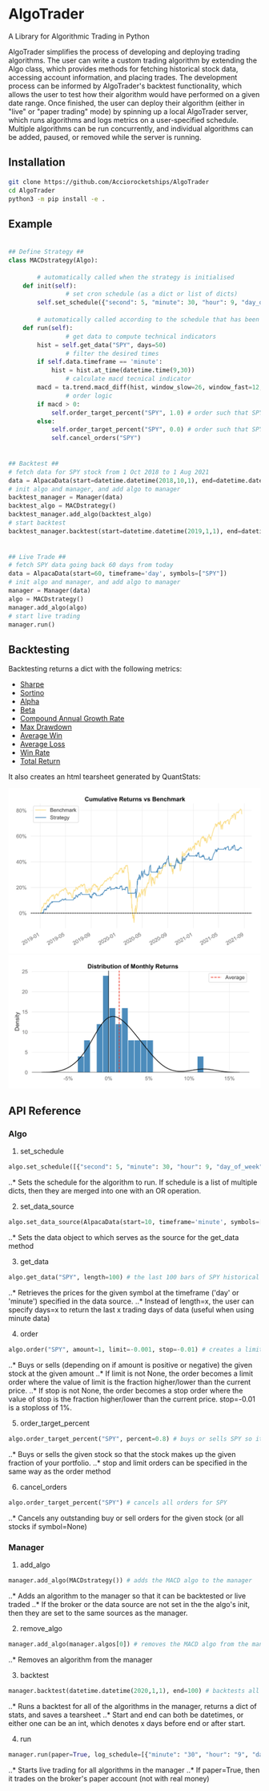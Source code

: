 # AlgoTrader
A Library for Algorithmic Trading in Python

AlgoTrader simplifies the process of developing and deploying trading algorithms. The user can write a custom trading algorithm by extending the Algo class, which provides methods for fetching historical stock data, accessing account information, and placing trades. The development process can be informed by AlgoTrader's backtest functionality, which allows the user to test how their algorithm would have performed on a given date range. Once finished, the user can deploy their algorithm (either in "live" or "paper trading" mode) by spinning up a local AlgoTrader server, which runs algorithms and logs metrics on a user-specified schedule. Multiple algorithms can be run concurrently, and individual algorithms can be added, paused, or removed while the server is running.

## Installation
``` bash
git clone https://github.com/Acciorocketships/AlgoTrader
cd AlgoTrader
python3 -m pip install -e .
```

## Example
```python

## Define Strategy ##
class MACDstrategy(Algo):

        # automatically called when the strategy is initialised
	def init(self):
                # set cron schedule (as a dict or list of dicts)
		self.set_schedule({"second": 5, "minute": 30, "hour": 9, "day_of_week": "mon-fri"})

        # automatically called according to the schedule that has been set
	def run(self):
                # get data to compute technical indicators
		hist = self.get_data("SPY", days=50)
                # filter the desired times
		if self.data.timeframe == 'minute':
			hist = hist.at_time(datetime.time(9,30))
                # calculate macd tecnical indicator
		macd = ta.trend.macd_diff(hist, window_slow=26, window_fast=12, window_sign=9)[-1]
                # order logic
		if macd > 0:
			self.order_target_percent("SPY", 1.0) # order such that SPY represents 100% of the portfolio value
		else:
			self.order_target_percent("SPY", 0.0) # order such that SPY represents 0% of the portfolio value
			self.cancel_orders("SPY")
      
      
## Backtest ##
# fetch data for SPY stock from 1 Oct 2018 to 1 Aug 2021
data = AlpacaData(start=datetime.datetime(2018,10,1), end=datetime.datetime(2021,8,1), timeframe='day', symbols=["SPY"])
# init algo and manager, and add algo to manager
backtest_manager = Manager(data)
backtest_algo = MACDstrategy()
backtest_manager.add_algo(backtest_algo)
# start backtest
backtest_manager.backtest(start=datetime.datetime(2019,1,1), end=datetime.datetime(2021,8,1))


## Live Trade ##
# fetch SPY data going back 60 days from today
data = AlpacaData(start=60, timeframe='day', symbols=["SPY"])
# init algo and manager, and add algo to manager
manager = Manager(data)
algo = MACDstrategy()
manager.add_algo(algo)
# start live trading
manager.run()

```

## Backtesting

Backtesting returns a dict with the following metrics:
* [Sharpe](https://www.investopedia.com/terms/s/sharperatio.asp)
* [Sortino](https://www.investopedia.com/terms/s/sortinoratio.asp)
* [Alpha](https://www.investopedia.com/terms/a/alpha.asp)
* [Beta](https://www.investopedia.com/terms/b/beta.asp)
* [Compound Annual Growth Rate](https://www.investopedia.com/terms/c/cagr.asp)
* [Max Drawdown](https://www.investopedia.com/terms/m/maximum-drawdown-mdd.asp)
* [Average Win](https://www.investopedia.com/terms/p/profit_loss_ratio.asp)
* [Average Loss](https://www.investopedia.com/terms/p/profit_loss_ratio.asp)
* [Win Rate](https://www.investopedia.com/terms/w/win-loss-ratio.asp)
* [Total Return](https://www.investopedia.com/terms/t/totalreturn.asp)

It also creates an html tearsheet generated by QuantStats:

![Cumulative Returns](https://github.com/Acciorocketships/AlgoTrader/blob/main/images/cumulativereturns.png)
![Monthly Returns](https://github.com/Acciorocketships/AlgoTrader/blob/main/images/monthlyreturns.png)


## API Reference

### Algo

1. set_schedule
```python
algo.set_schedule([{"second": 5, "minute": 30, "hour": 9, "day_of_week": "mon-fri"}]) # runs at 9:30:05 on mon-fri
```
..* Sets the schedule for the algorithm to run. If schedule is a list of multiple dicts, then they are merged into one with an OR operation.

2. set_data_source
```python
algo.set_data_source(AlpacaData(start=10, timeframe='minute', symbols=["SPY"], live=True)) # minute data for SPY starting 10 days ago, with live data updates turned on
```
..* Sets the data object to which serves as the source for the get_data method

3. get_data
```python
algo.get_data("SPY", length=100) # the last 100 bars of SPY historical data
```
..* Retrieves the prices for the given symbol at the timeframe ('day' or 'minute') specified in the data source.
..* Instead of length=x, the user can specify days=x to return the last x trading days of data (useful when using minute data)

4. order
```python
algo.order("SPY", amount=1, limit=-0.001, stop=-0.01) # creates a limit buy order for SPY at a price which is 0.1% lower than the current price, and sets a stoploss of 1%
```
..* Buys or sells (depending on if amount is positive or negative) the given stock at the given amount
..* If limit is not None, the order becomes a limit order where the value of limit is the fraction higher/lower than the current price.
..* If stop is not None, the order becomes a stop order where the value of stop is the fraction higher/lower than the current price. stop=-0.01 is a stoploss of 1%.

5. order_target_percent
```python
algo.order_target_percent("SPY", percent=0.8) # buys or sells SPY so it is 80% of our portfolio
```
..* Buys or sells the given stock so that the stock makes up the given fraction of your portfolio.
..* stop and limit orders can be specified in the same way as the order method

6. cancel_orders
```python
algo.order_target_percent("SPY") # cancels all orders for SPY
```
..* Cancels any outstanding buy or sell orders for the given stock (or all stocks if symbol=None)


### Manager

1. add_algo
```python
manager.add_algo(MACDstrategy()) # adds the MACD algo to the manager
```
..* Adds an algorithm to the manager so that it can be backtested or live traded
..* If the broker or the data source are not set in the the algo's init, then they are set to the same sources as the manager.

2. remove_algo
```python
manager.add_algo(manager.algos[0]) # removes the MACD algo from the manager
```
..* Removes an algorithm from the manager

3. backtest
```python
manager.backtest(datetime.datetime(2020,1,1), end=100) # backtests all algorithms in the manager for 100 days starting from 1 Jan 2020 
```
..* Runs a backtest for all of the algorithms in the manager, returns a dict of stats, and saves a tearsheet
..* Start and end can both be datetimes, or either one can be an int, which denotes x days before end or after start.

4. run
```python
manager.run(paper=True, log_schedule=[{"minute": "30", "hour": "9", "day_of_week": "mon-fri"}]) # starts paper trading, logging the portfolio value at 9:30 on mon-fri
```
..* Starts live trading for all algorithms in the manager
..* If paper=True, then it trades on the broker's paper account (not with real money)
